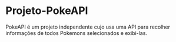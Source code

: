 # Projeto-PokeAPI
PokeAPI é um projeto independente cujo usa uma API para recolher informações de todos Pokemons selecionados e exibi-las. 
